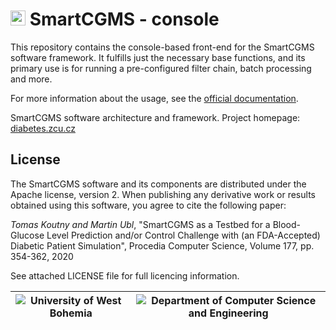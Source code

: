 # <img src="https://diabetes.zcu.cz/img/icon.png" width="24" height="24" /> SmartCGMS - console
This repository contains the console-based front-end for the SmartCGMS software framework. It fulfills just the necessary base functions, and its primary use is for running a pre-configured filter chain, batch processing and more.

For more information about the usage, see the [official documentation](https://diabetes.zcu.cz/docs/tools/console).

SmartCGMS software architecture and framework.
Project homepage: [diabetes.zcu.cz](https://diabetes.zcu.cz/smartcgms)

## License

The SmartCGMS software and its components are distributed under the Apache license, version 2. When publishing any derivative work or results obtained using this software, you agree to cite the following paper:

_Tomas Koutny and Martin Ubl_, "SmartCGMS as a Testbed for a Blood-Glucose Level Prediction and/or Control Challenge with (an FDA-Accepted) Diabetic Patient Simulation", Procedia Computer Science, Volume 177, pp. 354-362, 2020

See attached LICENSE file for full licencing information.

|![University of West Bohemia](https://www.zcu.cz/en/assets/logo.svg)|![Department of Computer Science and Engineering](https://www.kiv.zcu.cz/site/documents/verejne/katedra/dokumenty/dcse-logo-barevne.png)|
|--|--|